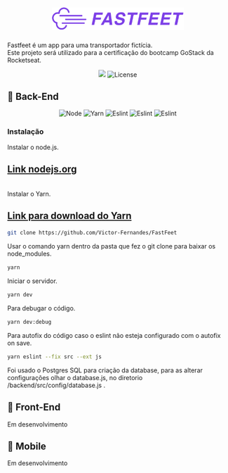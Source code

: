 <h1 align="center">
  <img alt="Fastfeet" title="Fastfeet" src=".github/logo-fastfeet.png" width="300px" />
</h1>

<p>
  Fastfeet é um app para uma transportador fictícia.
  </br>
  Este projeto será utilizado para a certificação do bootcamp GoStack da Rocketseat.
</p>

<p align="center">
  <img src="https://img.shields.io/github/languages/count/Victor-Fernandes/FastFeet?color=green">

  <img alt="License" src="https://img.shields.io/badge/license-MIT-%2304D361">
</p>

## :rocket: Back-End
<p align="center">
  <img alt="Node" src="https://img.shields.io/badge/node-v12.15.0-green">

  <img alt="Yarn" src="https://img.shields.io/badge/yarn-1.21.1-green">

  <img alt="Eslint" src="https://img.shields.io/badge/eslint-6.8.0-green">

  <img alt="Eslint" src="https://img.shields.io/badge/express-4.17.1-green">

  <img alt="Eslint" src="https://img.shields.io/badge/sequelize-5.21.4-green">
</p>



### Instalação

<p>
  Instalar o node.js.
  <h2><a href="https://nodejs.org/en/"> Link nodejs.org</a></h2>

  </br>
  Instalar o Yarn.
  <h2><a href="https://classic.yarnpkg.com/pt-BR/docs/install/#debian-stable"> 
  Link para download do Yarn</a></h2>
</p>


```sh
git clone https://github.com/Victor-Fernandes/FastFeet
```

<p>
  Usar o comando yarn dentro da pasta que fez o git clone para baixar os node_modules.
</p>

```sh
yarn 
```
<p>
  Iniciar o servidor.
</p>

```sh
yarn dev
```

<p>
  Para debugar o código.
</p>

```sh
yarn dev:debug
```

<p>
  Para autofix do código caso o eslint não esteja configurado com o autofix on save.
</p>

```sh
yarn eslint --fix src --ext js
```

<p>
  Foi usado o Postgres SQL para criação da database, para as alterar configurações olhar o
  database.js, no diretorio /backend/src/config/database.js .
</p>

## :rocket: Front-End
<p>Em desenvolvimento</p>

## :rocket: Mobile
<p>Em desenvolvimento</p>